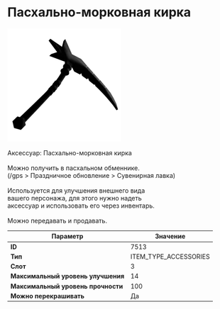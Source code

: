 # Пасхально-морковная кирка

![Item Image](../img/7513.webp?raw=true)

Аксессуар: Пасхально-морковная кирка<br><br>Можно получить в пасхальном обменнике.<br>(/gps > Праздничное обновление > Сувенирная лавка)<br><br>Используется для улучшения внешнего вида<br>вашего персонажа, для этого нужно надеть<br>аксессуар и использовать его через инвентарь.<br><br>Можно передавать и продавать.


| Параметр | Значение |
|----------|----------|
| **ID** | 7513 |
| **Тип** | ITEM_TYPE_ACCESSORIES |
| **Слот** | 3 |
| **Максимальный уровень улучшения** | 14 |
| **Максимальный уровень прочности** | 100 |
| **Можно перекрашивать** | Да |

